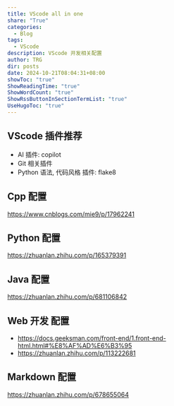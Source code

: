 ```yaml
---
title: VScode all in one
share: "True"
categories:
  - Blog
tags:
  - VScode
description: VScode 开发相关配置
author: TRG
dir: posts
date: 2024-10-21T08:04:31+08:00
showToc: "true"
ShowReadingTime: "true"
ShowWordCount: "true"
ShowRssButtonInSectionTermList: "true"
UseHugoToc: "true"
---
```

## VScode 插件推荐

- AI 插件: copilot
- Git 相关插件
- Python 语法, 代码风格 插件: flake8

## Cpp 配置
https://www.cnblogs.com/mie9/p/17962241

## Python 配置
https://zhuanlan.zhihu.com/p/165379391

## Java 配置
https://zhuanlan.zhihu.com/p/681106842

## Web 开发 配置
-  https://docs.geeksman.com/front-end/1.front-end-html.html#%E8%AF%AD%E6%B3%95
-  https://zhuanlan.zhihu.com/p/113222681

## Markdown 配置
https://zhuanlan.zhihu.com/p/678655064


